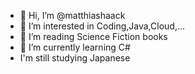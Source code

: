 - 👋 Hi, I’m @matthiashaack
- 👀 I’m interested in Coding,Java,Cloud,...
- 📖 I’m reading Science Fiction books
- 🌱 I’m currently learning C#
- I'm still studying Japanese

<!---
- 💞️ I’m looking to collaborate on ...
- 📫 How to reach me ...

matthiashaack/matthiashaack is a ✨ special ✨ repository because its `README.md` (this file) appears on your GitHub profile.
You can click the Preview link to take a look at your changes.
--->
